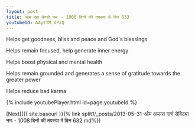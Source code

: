 ```yaml
---
layout: post
title: ओम महा केथवे नमः - 1008 दिनों की तपस्या में दिन 633
youtubeId: AAytTM_dPiQ
---
```

 
 
Helps get goodness, bliss and peace and God's blessings
 
Helps remain focused, help generate inner energy 
 
Helps boost physical and mental health 
 
Helps remain grounded and generates a sense of gratitude towards the greater power 
 
Helps reduce bad karma
 
 
 
 


{% include youtubePlayer.html id=page.youtubeId %}
 
[Next]({{ site.baseurl }}{% link  split1/_posts/2013-05-31-ओम अप्सरा गाणं सेविठ्या नमः - 1008 दिनों की तपस्या में दिन 632.md%})
 
